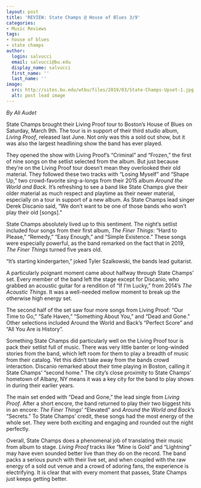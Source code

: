 ```yaml
---
layout: post
title: 'REVIEW: State Champs @ House of Blues 3/9'
categories:
- Music Reviews
tags:
- house of blues
- state champs
author:
  login: salvucci
  email: salvucci@bu.edu
  display_name: salvucci
  first_name: ''
  last_name: ''
image:
  src: http://sites.bu.edu/wtbu/files/2019/03/State-Champs-Upset-1.jpg
  alt: post lead image
---
```


_By Ali Audet_

State Champs brought their Living Proof tour to Boston’s House of Blues on Saturday, March 9th. The tour is in support of their third studio album, _Living Proof_, released last June. Not only was this a sold out show, but it was also the largest headlining show the band has ever played.

They opened the show with Living Proof’s “Criminal” and “Frozen,” the first of nine songs on the setlist selected from the album. But just because they’re on the Living Proof tour doesn’t mean they overlooked their old material. They followed these two tracks with “Losing Myself” and “Shape Up,” two crowd-favorite sing-a-longs from their 2015 album _Around the World and Back_. It’s refreshing to see a band like State Champs give their older material as much respect and playtime as their newer material, especially on a tour in support of a new album. As State Champs lead singer Derek Discanio said, “We don’t want to be one of those bands who won’t play their old \[songs\].”

State Champs absolutely lived up to this sentiment. The night’s setlist included four songs from their first album, _The Finer Things_: “Hard to Please,” “Remedy,” “Easy Enough,” and “Simple Existence.” These songs were especially powerful, as the band remarked on the fact that in 2019, _The Finer Things_ turned five years old.

“It’s starting kindergarten,” joked Tyler Szalkowski, the bands lead guitarist.

A particularly poignant moment came about halfway through State Champs’ set. Every member of the band left the stage except for Discanio, who grabbed an acoustic guitar for a rendition of “If I’m Lucky,” from 2014’s _The Acoustic Things_. It was a well-needed mellow moment to break up the otherwise high energy set.

The second half of the set saw four more songs from Living Proof: “Our Time to Go,” “Safe Haven,” “Something About You,” and “Dead and Gone.” Other selections included Around the World and Back’s “Perfect Score” and “All You Are is History”.

Something State Champs did particularly well on the Living Proof tour is pack their setlist full of music. There was very little banter or long-winded stories from the band, which left room for them to play a breadth of music from their catalog. Yet this didn’t take away from the bands crowd interaction. Discanio remarked about their time playing in Boston, calling it State Champs’ “second home.” The city’s close proximity to State Champs’ hometown of Albany, NY means it was a key city for the band to play shows in during their earlier years.

The main set ended with “Dead and Gone,” the lead single from _Living Proof_. After a short encore, the band returned to play their two biggest hits in an encore: _The Finer Things_’ “Elevated” and _Around the World and Back_’s “Secrets.” To State Champs’ credit, these songs had the most energy of the whole set. They were both exciting and engaging and rounded out the night perfectly.

Overall, State Champs does a phenomenal job of translating their music from album to stage. _Living Proof_ tracks like “Mine is Gold” and “Lightning” may have even sounded better live than they do on the record. The band packs a serious punch with their live set, and when coupled with the raw energy of a sold out venue and a crowd of adoring fans, the experience is electrifying. It is clear that with every moment that passes, State Champs just keeps getting better.